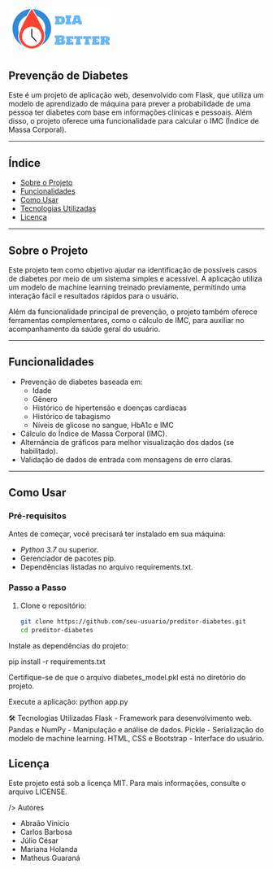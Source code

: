 <img id="logo" src="static/logo.svg" alt="logo" width="200">

## Prevenção de Diabetes

Este é um projeto de aplicação web, desenvolvido com Flask, que utiliza um modelo de aprendizado de máquina para prever a probabilidade de uma pessoa ter diabetes com base em informações clínicas e pessoais. Além disso, o projeto oferece uma funcionalidade para calcular o IMC (Índice de Massa Corporal).

---

## Índice

- [Sobre o Projeto](#sobre-o-projeto)
- [Funcionalidades](#funcionalidades)
- [Como Usar](#como-usar)
- [Tecnologias Utilizadas](#tecnologias-utilizadas)
- [Licença](#licença)

---

##  Sobre o Projeto

Este projeto tem como objetivo ajudar na identificação de possíveis casos de diabetes por meio de um sistema simples e acessível. A aplicação utiliza um modelo de machine learning treinado previamente, permitindo uma interação fácil e resultados rápidos para o usuário.

Além da funcionalidade principal de prevenção, o projeto também oferece ferramentas complementares, como o cálculo de IMC, para auxiliar no acompanhamento da saúde geral do usuário.

---

##  Funcionalidades

- Prevenção de diabetes baseada em:
  - Idade
  - Gênero
  - Histórico de hipertensão e doenças cardíacas
  - Histórico de tabagismo
  - Níveis de glicose no sangue, HbA1c e IMC
- Cálculo do Índice de Massa Corporal (IMC).
- Alternância de gráficos para melhor visualização dos dados (se habilitado).
- Validação de dados de entrada com mensagens de erro claras.

---

##  Como Usar

### Pré-requisitos
Antes de começar, você precisará ter instalado em sua máquina:
- *Python 3.7* ou superior.
- Gerenciador de pacotes pip.
- Dependências listadas no arquivo requirements.txt.

### Passo a Passo

1. Clone o repositório:
   ```bash
   git clone https://github.com/seu-usuario/preditor-diabetes.git
   cd preditor-diabetes
Instale as dependências do projeto:

pip install -r requirements.txt

Certifique-se de que o arquivo diabetes_model.pkl está no diretório do projeto.

Execute a aplicação:
python app.py

🛠 Tecnologias Utilizadas
Flask - Framework para desenvolvimento web.
Pandas e NumPy - Manipulação e análise de dados.
Pickle - Serialização do modelo de machine learning.
HTML, CSS e Bootstrap - Interface do usuário.

## Licença
Este projeto está sob a licença MIT. Para mais informações, consulte o arquivo LICENSE.

/> Autores
- Abraão Vinicio
- Carlos Barbosa
- Júlio César
- Mariana Holanda 
- Matheus Guaraná
